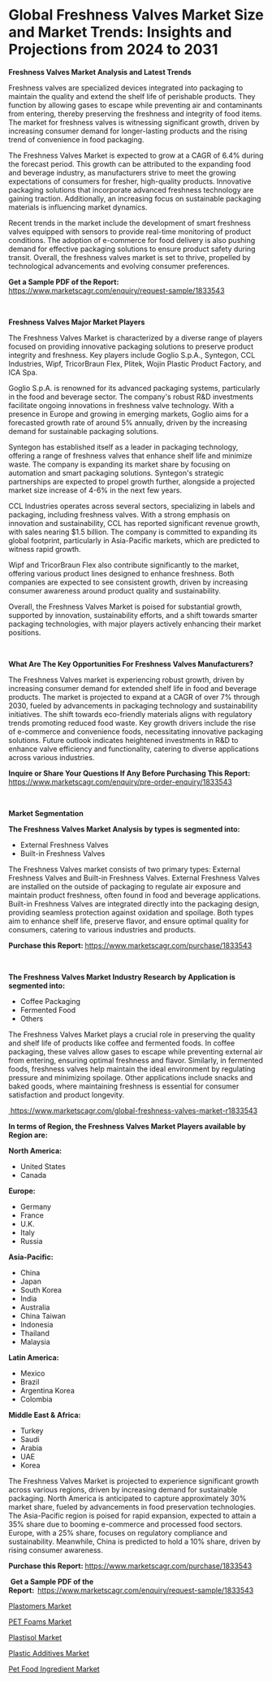 <p><h1>Global Freshness Valves Market Size and Market Trends: Insights and Projections from 2024 to 2031</h1></p><p><strong>Freshness Valves Market Analysis and Latest Trends</strong></p>
<p><p>Freshness valves are specialized devices integrated into packaging to maintain the quality and extend the shelf life of perishable products. They function by allowing gases to escape while preventing air and contaminants from entering, thereby preserving the freshness and integrity of food items. The market for freshness valves is witnessing significant growth, driven by increasing consumer demand for longer-lasting products and the rising trend of convenience in food packaging.</p><p>The Freshness Valves Market is expected to grow at a CAGR of 6.4% during the forecast period. This growth can be attributed to the expanding food and beverage industry, as manufacturers strive to meet the growing expectations of consumers for fresher, high-quality products. Innovative packaging solutions that incorporate advanced freshness technology are gaining traction. Additionally, an increasing focus on sustainable packaging materials is influencing market dynamics. </p><p>Recent trends in the market include the development of smart freshness valves equipped with sensors to provide real-time monitoring of product conditions. The adoption of e-commerce for food delivery is also pushing demand for effective packaging solutions to ensure product safety during transit. Overall, the freshness valves market is set to thrive, propelled by technological advancements and evolving consumer preferences.</p></p>
<p><strong>Get a Sample PDF of the Report:&nbsp;</strong> <a href="https://www.marketscagr.com/enquiry/request-sample/1833543?utm_campaign=1267&utm_medium=2&utm_source=Github&utm_content=ia&utm_term=17102024&utm_id=freshness-valves">https://www.marketscagr.com/enquiry/request-sample/1833543</a></p>
<p>&nbsp;</p>
<p><strong>Freshness Valves Major Market Players</strong></p>
<p><p>The Freshness Valves Market is characterized by a diverse range of players focused on providing innovative packaging solutions to preserve product integrity and freshness. Key players include Goglio S.p.A., Syntegon, CCL Industries, Wipf, TricorBraun Flex, Plitek, Wojin Plastic Product Factory, and ICA Spa.</p><p>Goglio S.p.A. is renowned for its advanced packaging systems, particularly in the food and beverage sector. The company's robust R&D investments facilitate ongoing innovations in freshness valve technology. With a presence in Europe and growing in emerging markets, Goglio aims for a forecasted growth rate of around 5% annually, driven by the increasing demand for sustainable packaging solutions.</p><p>Syntegon has established itself as a leader in packaging technology, offering a range of freshness valves that enhance shelf life and minimize waste. The company is expanding its market share by focusing on automation and smart packaging solutions. Syntegon's strategic partnerships are expected to propel growth further, alongside a projected market size increase of 4-6% in the next few years.</p><p>CCL Industries operates across several sectors, specializing in labels and packaging, including freshness valves. With a strong emphasis on innovation and sustainability, CCL has reported significant revenue growth, with sales nearing $1.5 billion. The company is committed to expanding its global footprint, particularly in Asia-Pacific markets, which are predicted to witness rapid growth.</p><p>Wipf and TricorBraun Flex also contribute significantly to the market, offering various product lines designed to enhance freshness. Both companies are expected to see consistent growth, driven by increasing consumer awareness around product quality and sustainability.</p><p>Overall, the Freshness Valves Market is poised for substantial growth, supported by innovation, sustainability efforts, and a shift towards smarter packaging technologies, with major players actively enhancing their market positions.</p></p>
<p>&nbsp;</p>
<p><strong>What Are The Key Opportunities For Freshness Valves Manufacturers?</strong></p>
<p><p>The Freshness Valves market is experiencing robust growth, driven by increasing consumer demand for extended shelf life in food and beverage products. The market is projected to expand at a CAGR of over 7% through 2030, fueled by advancements in packaging technology and sustainability initiatives. The shift towards eco-friendly materials aligns with regulatory trends promoting reduced food waste. Key growth drivers include the rise of e-commerce and convenience foods, necessitating innovative packaging solutions. Future outlook indicates heightened investments in R&D to enhance valve efficiency and functionality, catering to diverse applications across various industries.</p></p>
<p><strong>Inquire or Share Your Questions If Any Before Purchasing This Report:</strong> <a href="https://www.marketscagr.com/enquiry/pre-order-enquiry/1833543?utm_campaign=1267&utm_medium=2&utm_source=Github&utm_content=ia&utm_term=17102024&utm_id=freshness-valves">https://www.marketscagr.com/enquiry/pre-order-enquiry/1833543</a></p>
<p>&nbsp;</p>
<p><strong>Market Segmentation</strong></p>
<p><strong>The Freshness Valves Market Analysis by types is segmented into:</strong></p>
<p><ul><li>External Freshness Valves</li><li>Built-in Freshness Valves</li></ul></p>
<p><p>The Freshness Valves market consists of two primary types: External Freshness Valves and Built-in Freshness Valves. External Freshness Valves are installed on the outside of packaging to regulate air exposure and maintain product freshness, often found in food and beverage applications. Built-in Freshness Valves are integrated directly into the packaging design, providing seamless protection against oxidation and spoilage. Both types aim to enhance shelf life, preserve flavor, and ensure optimal quality for consumers, catering to various industries and products.</p></p>
<p><strong>Purchase this Report:&nbsp;</strong><a href="https://www.marketscagr.com/purchase/1833543?utm_campaign=1267&utm_medium=2&utm_source=Github&utm_content=ia&utm_term=17102024&utm_id=freshness-valves">https://www.marketscagr.com/purchase/1833543</a></p>
<p>&nbsp;</p>
<p><strong>The Freshness Valves Market Industry Research by Application is segmented into:</strong></p>
<p><ul><li>Coffee Packaging</li><li>Fermented Food</li><li>Others</li></ul></p>
<p><p>The Freshness Valves Market plays a crucial role in preserving the quality and shelf life of products like coffee and fermented foods. In coffee packaging, these valves allow gases to escape while preventing external air from entering, ensuring optimal freshness and flavor. Similarly, in fermented foods, freshness valves help maintain the ideal environment by regulating pressure and minimizing spoilage. Other applications include snacks and baked goods, where maintaining freshness is essential for consumer satisfaction and product longevity.</p></p>
<p><a href="https://www.marketscagr.com/global-freshness-valves-market-r1833543?utm_campaign=1267&utm_medium=2&utm_source=Github&utm_content=ia&utm_term=17102024&utm_id=freshness-valves">&nbsp;https://www.marketscagr.com/global-freshness-valves-market-r1833543</a></p>
<p><strong>In terms of Region, the Freshness Valves Market Players available by Region are:</strong></p>
<p>
    <p> <strong> North America: </strong>
        <ul>
            <li>United States</li>
            <li>Canada</li>
        </ul>
        </p> 
    <p> <strong> Europe: </strong>
        <ul>
            <li>Germany</li>
            <li>France</li>
            <li>U.K.</li>
            <li>Italy</li>
            <li>Russia</li>
        </ul>
        </p> 
    <p> <strong> Asia-Pacific: </strong>
        <ul>
            <li>China</li>
            <li>Japan</li>
            <li>South Korea</li>
            <li>India</li>
            <li>Australia</li>
            <li>China Taiwan</li>
            <li>Indonesia</li>
            <li>Thailand</li>
            <li>Malaysia</li>
        </ul>
        </p> 
    <p> <strong> Latin America: </strong>
        <ul>
            <li>Mexico</li>
            <li>Brazil</li>
            <li>Argentina Korea</li>
            <li>Colombia</li>
        </ul>
        </p> 
    <p> <strong> Middle East & Africa: </strong>
        <ul>
            <li>Turkey</li>
            <li>Saudi</li>
            <li>Arabia</li>
            <li>UAE</li>
            <li>Korea</li>
        </ul>
    </p>
    </p>
<p><p>The Freshness Valves Market is projected to experience significant growth across various regions, driven by increasing demand for sustainable packaging. North America is anticipated to capture approximately 30% market share, fueled by advancements in food preservation technologies. The Asia-Pacific region is poised for rapid expansion, expected to attain a 35% share due to booming e-commerce and processed food sectors. Europe, with a 25% share, focuses on regulatory compliance and sustainability. Meanwhile, China is predicted to hold a 10% share, driven by rising consumer awareness.</p></p>
<p><strong>Purchase this Report: </strong><a href="https://www.marketscagr.com/purchase/1833543?utm_campaign=1267&utm_medium=2&utm_source=Github&utm_content=ia&utm_term=17102024&utm_id=freshness-valves">https://www.marketscagr.com/purchase/1833543</a></p>
<p>&nbsp;<strong>Get a Sample PDF of the Report:&nbsp;&nbsp;</strong><a href="https://www.marketscagr.com/enquiry/request-sample/1833543?utm_campaign=1267&utm_medium=2&utm_source=Github&utm_content=ia&utm_term=17102024&utm_id=freshness-valves">https://www.marketscagr.com/enquiry/request-sample/1833543</a></p>
<p><strong></strong></p>
<p><p><a href="https://www.linkedin.com/pulse/in-depth-analysis-global-plastomers-market-scope-its-rapid-i5m2f?utm_campaign=1267&utm_medium=2&utm_source=Github&utm_content=ia&utm_term=17102024&utm_id=freshness-valves">Plastomers Market</a></p><p><a href="https://www.linkedin.com/pulse/decoding-pet-foams-industry-dynamics-strategic-imperatives-rfobf?utm_campaign=1267&utm_medium=2&utm_source=Github&utm_content=ia&utm_term=17102024&utm_id=freshness-valves">PET Foams Market</a></p><p><a href="https://www.linkedin.com/pulse/insights-plastisol-industry-market-financial-status-size-6brmf?utm_campaign=1267&utm_medium=2&utm_source=Github&utm_content=ia&utm_term=17102024&utm_id=freshness-valves">Plastisol Market</a></p><p><a href="https://www.linkedin.com/pulse/plastic-additives-ecosystem-mapping-innovation-value-chains-3ovwf?utm_campaign=1267&utm_medium=2&utm_source=Github&utm_content=ia&utm_term=17102024&utm_id=freshness-valves">Plastic Additives Market</a></p><p><a href="https://www.linkedin.com/pulse/pet-food-ingredient-spectrum-usage-patterns-sector-evolution-kr3kf?utm_campaign=1267&utm_medium=2&utm_source=Github&utm_content=ia&utm_term=17102024&utm_id=freshness-valves">Pet Food Ingredient Market</a></p></p>